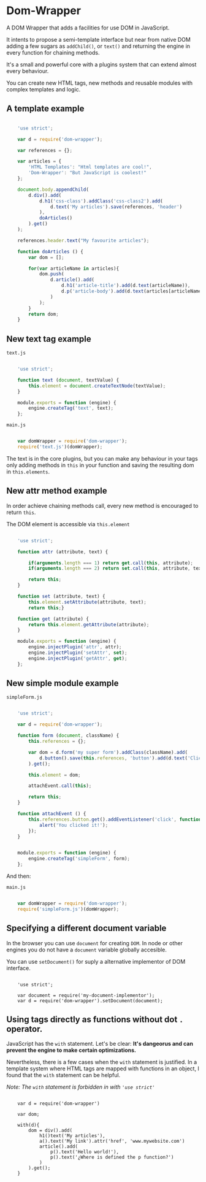 # Dom-Wrapper
A DOM Wrapper that adds a facilities for use DOM in JavaScript.

It intents to propose a semi-template interface but near from native DOM adding a few sugars as `addChild()`, or `text()` and returning the engine in every function for chaining methods.

It's a small and powerful core with a plugins system that can extend almost every behaviour.

You can create new HTML tags, new methods and reusable modules with complex templates and logic.

## A template example

``` javascript

	'use strict';

	var d = require('dom-wrapper');

	var references = {};

	var articles = {
		'HTML Templates': "Html templates are cool!",
		'Dom-Wrapper': "But JavaScript is coolest!"
	};

	document.body.appendChild(
		d.div().add(
			d.h1('css-class').addClass('css-class2').add(
				d.text('My articles').save(references, 'header')
			),
			doArticles()
		).get()
	);

	references.header.text("My favourite articles");

	function doArticles () {
		var dom = [];

		for(var articleName in articles){
			dom.push(
				d.article().add(
					d.h1('article-title').add(d.text(articleName)),
					d.p('article-body').add(d.text(articles[articleName]))
				)
			);
		}
		return dom;
	}

```

## New text tag example

`text.js`

``` javascript

	'use strict';

	function text (document, textValue) {
		this.element = document.createTextNode(textValue);
	}

	module.exports = function (engine) {
		engine.createTag('text', text);
	};

```

`main.js`
``` javascript

	var domWrapper = require('dom-wrapper');
	require('text.js')(domWrapper);

```

The text is in the core plugins, but you can make any behaviour in your tags only adding methods in `this` in your function and saving the resulting dom in `this.elements`.

## New attr method example

In order achieve chaining methods call, every new method is encouraged to return `this`.

The DOM element is accessible via `this.element`


``` javascript

	'use strict';

	function attr (attribute, text) {

		if(arguments.length === 1) return get.call(this, attribute);
		if(arguments.length === 2) return set.call(this, attribute, text);

		return this;
	}

	function set (attribute, text) {
		this.element.setAttribute(attribute, text);
		return this;}

	function get (attribute) {
		return this.element.getAttribute(attribute);
	}

	module.exports = function (engine) {
		engine.injectPlugin('attr', attr);
		engine.injectPlugin('setAttr', set);
		engine.injectPlugin('getAttr', get);
	};

```

## New simple module example

`simpleForm.js`
``` javascript

	'use strict';

	var d = require('dom-wrapper');

	function form (document, className) {
		this.references = {};

		var dom = d.form('my super form').addClass(className).add(
			d.button().save(this.references, 'button').add(d.text('Clic it!'))
		).get();

		this.element = dom;

		attachEvent.call(this);

		return this;
	}

	function attachEvent () {
		this.references.button.get().addEventListener('click', function () {
			alert('You clicked it!');
		});
	}


	module.exports = function (engine) {
		engine.createTag('simpleForm', form);
	};

```

And then:

`main.js`
``` javascript

	var domWrapper = require('dom-wrapper');
	require('simpleForm.js')(domWrapper);

```

## Specifying a different document variable

In the browser you can use `document` for creating `DOM`. In node or other engines you do not have a `document` variable globally accesible.

You can use `setDocument()` for suply a alternative implementor of DOM interface.

```

	'use strict';

	var document = require('my-document-implementor');
	var d = require('dom-wrapper').setDocument(document);

```

## Using tags directly as functions without dot `.` operator.

JavaScript has the `with` statement. Let's be clear: __It's dangeorus and can prevent the engine to make certain optimizations.__

Nevertheless, there is a few cases when the `with` statement is justified. In a template system where HTML tags are mapped with functions in an object, I found that the `with` statement can be helpful.

_Note: The `with` statement is forbidden  in with `'use strict'`_

```

	var d = require('dom-wrapper')

	var dom;

	with(d){
		dom = div().add(
			h1()text('My articles'),
			a().text('My link').attr('href', 'www.mywebsite.com')
			article().add(
				p().text('Hello world!'),
				p().text('¿Where is defined the p function?')
			)
		).get();
	}

```
